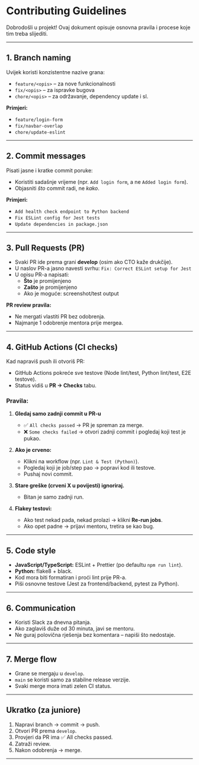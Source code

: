 # Contributing Guidelines

Dobrodošli u projekt! Ovaj dokument opisuje osnovna pravila i procese koje tim treba slijediti.

---

## 1. Branch naming

Uvijek koristi konzistentne nazive grana:

- `feature/<opis>` – za nove funkcionalnosti
- `fix/<opis>` – za ispravke bugova
- `chore/<opis>` – za održavanje, dependency update i sl.

**Primjeri:**

- `feature/login-form`
- `fix/navbar-overlap`
- `chore/update-eslint`

---

## 2. Commit messages

Pisati jasne i kratke commit poruke:

- Koristiti sadašnje vrijeme (npr. `Add login form`, a ne `Added login form`).
- Objasniti _što_ commit radi, ne _kako_.

**Primjeri:**

- `Add health check endpoint to Python backend`
- `Fix ESLint config for Jest tests`
- `Update dependencies in package.json`

---

## 3. Pull Requests (PR)

- Svaki PR ide prema grani **develop** (osim ako CTO kaže drukčije).
- U naslov PR-a jasno navesti svrhu:
  `Fix: Correct ESLint setup for Jest`
- U opisu PR-a napisati:
  - **Što** je promijenjeno
  - **Zašto** je promijenjeno
  - Ako je moguće: screenshot/test output

**PR review pravila:**

- Ne mergati vlastiti PR bez odobrenja.
- Najmanje 1 odobrenje mentora prije mergea.

---

## 4. GitHub Actions (CI checks)

Kad napraviš push ili otvoriš PR:

- GitHub Actions pokreće sve testove (Node lint/test, Python lint/test, E2E testove).
- Status vidiš u **PR → Checks** tabu.

### Pravila:

1. **Gledaj samo zadnji commit u PR-u**

   - ✅ `All checks passed` → PR je spreman za merge.
   - ❌ `Some checks failed` → otvori zadnji commit i pogledaj koji test je pukao.

2. **Ako je crveno:**

   - Klikni na workflow (npr. `Lint & Test (Python)`).
   - Pogledaj koji je job/step pao → popravi kod ili testove.
   - Pushaj novi commit.

3. **Stare greške (crveni X u povijesti) ignoriraj.**

   - Bitan je samo zadnji run.

4. **Flakey testovi:**
   - Ako test nekad pada, nekad prolazi → klikni **Re-run jobs**.
   - Ako opet padne → prijavi mentoru, tretira se kao bug.

---

## 5. Code style

- **JavaScript/TypeScript:** ESLint + Prettier (po defaultu `npm run lint`).
- **Python:** flake8 + black.
- Kod mora biti formatiran i proći lint prije PR-a.
- Piši osnovne testove (Jest za frontend/backend, pytest za Python).

---

## 6. Communication

- Koristi Slack za dnevna pitanja.
- Ako zaglaviš duže od 30 minuta, javi se mentoru.
- Ne guraj polovična rješenja bez komentara – napiši što nedostaje.

---

## 7. Merge flow

- Grane se mergaju u `develop`.
- `main` se koristi samo za stabilne release verzije.
- Svaki merge mora imati zelen CI status.

---

## Ukratko (za juniore)

1. Napravi branch → commit → push.
2. Otvori PR prema `develop`.
3. Provjeri da PR ima ✅ All checks passed.
4. Zatraži review.
5. Nakon odobrenja → merge.

---
